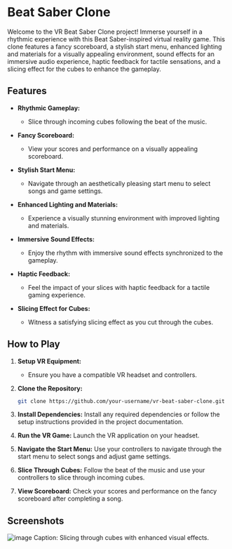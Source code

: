 # Beat Saber Clone

Welcome to the VR Beat Saber Clone project! Immerse yourself in a rhythmic experience with this Beat Saber-inspired virtual reality game. This clone features a fancy scoreboard, a stylish start menu, enhanced lighting and materials for a visually appealing environment, sound effects for an immersive audio experience, haptic feedback for tactile sensations, and a slicing effect for the cubes to enhance the gameplay.

## Features

- **Rhythmic Gameplay:**
  - Slice through incoming cubes following the beat of the music.

- **Fancy Scoreboard:**
  - View your scores and performance on a visually appealing scoreboard.

- **Stylish Start Menu:**
  - Navigate through an aesthetically pleasing start menu to select songs and game settings.

- **Enhanced Lighting and Materials:**
  - Experience a visually stunning environment with improved lighting and materials.

- **Immersive Sound Effects:**
  - Enjoy the rhythm with immersive sound effects synchronized to the gameplay.

- **Haptic Feedback:**
  - Feel the impact of your slices with haptic feedback for a tactile gaming experience.

- **Slicing Effect for Cubes:**
  - Witness a satisfying slicing effect as you cut through the cubes.

## How to Play

1. **Setup VR Equipment:**
   - Ensure you have a compatible VR headset and controllers.

2. **Clone the Repository:**
   ```bash
   git clone https://github.com/your-username/vr-beat-saber-clone.git

3. **Install Dependencies:**
Install any required dependencies or follow the setup instructions provided in the project documentation.

4. **Run the VR Game:**
Launch the VR application on your headset.

5. **Navigate the Start Menu:**
Use your controllers to navigate through the start menu to select songs and adjust game settings.

6. **Slice Through Cubes:**
Follow the beat of the music and use your controllers to slice through incoming cubes.

7. **View Scoreboard:**
Check your scores and performance on the fancy scoreboard after completing a song.

## Screenshots
![image](https://github.com/Sherif-2001/VR-Beat-Saber-Clone/assets/93449171/a37130bc-0c04-4c11-aa21-029bc73f08bb)
Caption: Slicing through cubes with enhanced visual effects.
